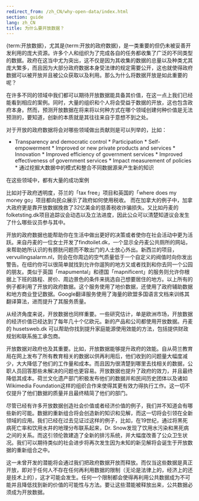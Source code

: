 ```yaml
---
redirect_from: /zh_CN/why-open-data/index.html
section: guide
lang: zh_CN
title: 为什么要开放数据？
---
```


{term:开放数据}，尤其是{term:开放的政府数据}，是一类重要的但仍未被妥善开发利用的庞大资源。许多个人和组织为了完成各自的任务都收集了广泛的不同类型的数据。政府在这当中尤为突出，这不仅是因为其收集的数据的总量以及种类尤其庞大繁多，而且因为大部分政府数据本身受法律的规定需要公开，这也就使得政府数据可以被开放并且被公众获取以及利用。那么为什么将数据开放是如此重要的呢？

在许多不同的领域中我们都可以期待开放数据能具备其价值，在这一点上我们已经能看到相应的案例。同时，大量的组织和个人将会受益于数据的开放，这也包含政府本身。然而，预测开放数据在将来将以何种方式在哪个领域创建何种价值是无法预测的，要知道，创新的本质就是其往往来自于意想不到之处。

对于开放的政府数据将会对哪些领域做出贡献则是可以列举的，比如：

-   Transparency and democratic control \* Participation \* Self-empowerment \* Improved or new private products and services \* Innovation \* Improved efficiency of government services \* Improved effectiveness of government services \* Impact measurement of policies \* 通过挖掘大数据中的模式和整合不同数据源来产生新的知识

在这些领域中，都有大量的成功案例

比如对于政府透明度，芬兰的「tax free」项目和英国的「where does my money go」项目都向民众展示了政府如何使用税收。 而在加拿大的例子中，加拿大政府更是靠开放数据挽救了32亿美金的慈善税收诈骗损失。又比如丹麦的folketsting.dk项目追踪议会动态以及立法进度，因此公众可以清楚知道议会发生了什么哪些议员参与其中。

开放的政府数据也能帮助你在生活中做出更好的决策或者使你在社会活动中更为活跃。来自丹麦的一位女士开发了findtoilet.dk，一个显示全丹麦公共厕所的网站，来帮助她所认识的有膀胱问题而不敢出门的人士放心外出。新西兰的项目，vervuilingsalarm.nl，则会在你周边的空气质量低于一个自定义的阀值时向你发出警告。在纽约你可以很简单就找到允许你遛狗的地方又或者找到和你去同一个公园的朋友。类似于英国「mapumental」和德国「mapnificent」的服务则允许你根据上下班的路程、房价、周边景色的条件来挑选自己想要居住的地方。以上所有的例子都利用了开放的政府数据。这个服务使用了地价数据，还使用了政府辅助数据和地方商业登记数据。Google翻译服务使用了海量的欧盟多国语言文档来训练其翻译算法，进而提升了其服务质量。

从经济角度来说，开放数据也同样重要。一些研究估计，单是欧洲市场，开放数据的经济价值已经达到了每年几十个亿欧元。新的产品和公司都使用开放数据。丹麦的 husetsweb.dk 可以帮助你找到提升家庭能源使用效能的方法，包括提供财政规划和联系施工承包商。

开放数据对政府也及其重要。比如，开放数据能够提升政府的效能。自从荷兰教育局在网上发布了所有教育相关的数据以供再利用后，他们收到的问题量大幅度减少，大大降低了他们的工作量和成本。而且因为很清楚到哪里去找相关的数据，公职人员回答那些未解决的问题也更容易。开放数据也提升了政府的效力，并且最终降低其成本。荷兰文化遗产部门积极发布他们的数据并和民间历史团体以及诸如Wikimedia Foundation这样的组织合作来使得其更有效力得执行工作。这一切不仅提升了他们数据的质量并且最终精简了他们的部门。

尽管已经有许多开放数据创造社会价值或者经济价值的例子，我们并不知道会有哪些新的可能。数据的重新组合将会创造新的知识和见解，而这一切将会引领在全新领域的应用。我们已经在过去见证过这样的例子，比如，在19世纪，通过将黑死病死亡率和饮用水井的地理分布联系起来，Dr. Snow发现了饮用水污染和黑死病之间的关系。而这引领伦敦建造了全新的排污系统，并大幅度改善了公众卫生状况。我们可以期待类似的社会进步将再次发生因为未知的新见解将会诞生于开放数据的重新组合之中。

这一未曾开发的潜能将会通过我们把政府数据开放而释放。而仅当这些数据是真正开放，即对于任何人不存在任何再利用数据的限制（无论是法律上的，经济上的还是技术上的），这才可能会发生。任何一个限制都会使得再利用公共数据成为不可能并且降低找到新的价值的可能性与方法。要让这些潜能被释放出来，公共数据必须成为开放数据。
